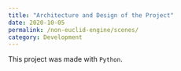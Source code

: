 ```yaml
---
title: "Architecture and Design of the Project"
date: 2020-10-05
permalink: /non-euclid-engine/scenes/
category: Development
---
```


This project was made with ```Python```.